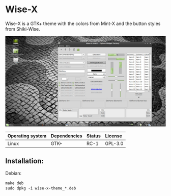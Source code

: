 # Wise-X

Wise-X is a GTK+ theme with the colors from Mint-X and the button styles from Shiki-Wise.

!["Screenshot of the Wise-X GTK+ theme"](https://github.com/ikem-krueger/wise-x/blob/master/Screenshot.jpg)

| Operating system | Dependencies         | Status | License |
| :--------------- | :------------------- | :----- | :------ |
| Linux            | GTK+                 | RC-1   | GPL-3.0 |

## Installation:

Debian:

```
make deb
sudo dpkg -i wise-x-theme_*.deb
```
